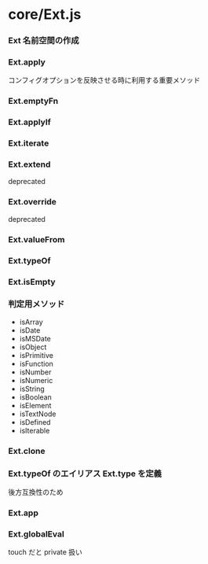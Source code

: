 # core/Ext.js

### Ext 名前空間の作成

### Ext.apply

コンフィグオプションを反映させる時に利用する重要メソッド

### Ext.emptyFn

### Ext.applyIf

### Ext.iterate

### Ext.extend

deprecated

### Ext.override

deprecated

### Ext.valueFrom

### Ext.typeOf

### Ext.isEmpty

### 判定用メソッド

- isArray
- isDate
- isMSDate
- isObject
- isPrimitive
- isFunction
- isNumber
- isNumeric
- isString
- isBoolean
- isElement
- isTextNode
- isDefined
- isIterable

### Ext.clone

### Ext.typeOf のエイリアス Ext.type を定義

後方互換性のため

### Ext.app

### Ext.globalEval

touch だと private 扱い
